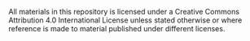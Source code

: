 All materials in this repository is licensed under a Creative Commons Attribution 4.0 International License unless stated otherwise or where reference is made to material published under different licenses.
